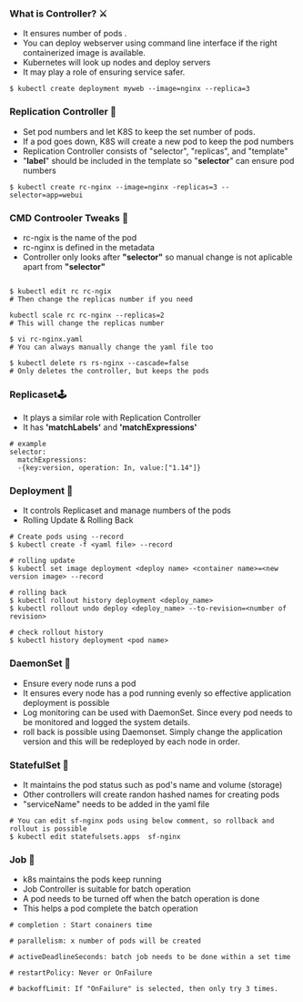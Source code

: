 ### What is Controller? ⚔

- It ensures number of pods .
- You can deploy webserver using command line interface if the right containerized image is available. 
- Kubernetes will look up nodes and deploy servers 
- It may play a role of ensuring service safer.

```
$ kubectl create deployment myweb --image=nginx --replica=3 
```

### Replication Controller 🎃

- Set pod numbers and let K8S to keep the set number of pods.
- If a pod goes down, K8S will create a new pod to keep the pod numbers
- Replication Controller consists of "selector", "replicas", and "template"
- "**label**" should be included in the template so "**selector**" can ensure pod numbers

```
$ kubectl create rc-nginx --image=nginx -replicas=3 --selector=app=webui
```

### CMD Controoler Tweaks 🧩

- rc-ngix is the name of the pod
- rc-nginx is defined in the metadata 
- Controller only looks after **"selector"** so manual change is not aplicable apart from **"selector"**
```

$ kubectl edit rc rc-ngix 
# Then change the replicas number if you need 

kubectl scale rc rc-nginx --replicas=2 
# This will change the replicas number

$ vi rc-nginx.yaml 
# You can always manually change the yaml file too 

$ kubectl delete rs rs-nginx --cascade=false
# Only deletes the controller, but keeps the pods

```

### Replicaset🕹

- It plays a similar role with Replication Controller 
- It has **'matchLabels'** and **'matchExpressions'** 

```
# example
selector:
  matchExpressions:
  -{key:version, operation: In, value:["1.14"]}
```

### Deployment 🎇

- It controls Replicaset and manage numbers of the pods 
- Rolling Update & Rolling Back 

```
# Create pods using --record
$ kubectl create -f <yaml file> --record

# rolling update
$ kubectl set image deployment <deploy name> <container name>=<new version image> --record 

# rolling back
$ kubectl rollout history deployment <deploy_name>
$ kubectl rollout undo deploy <deploy_name> --to-revision=<number of revision>

# check rollout history 
$ kubectl history deployment <pod name> 
```

### DaemonSet 💎

- Ensure every node runs a pod 
- It ensures every node has a pod running evenly so effective application deployment is possible
- Log monitoring can be used with DaemonSet. Since every pod needs to be monitored and logged the system details. 
- roll back is possible using Daemonset. Simply change the application version and this will be redeployed by each node in order. 

### StatefulSet 🎯

- It maintains the pod status such as pod's name and volume (storage) 
- Other controllers will create randon hashed names for creating pods 
- "serviceName" needs to be added in the yaml file 

```
# You can edit sf-nginx pods using below comment, so rollback and rollout is possible
$ kubectl edit statefulsets.apps  sf-nginx 
```

### Job 🎐

- k8s maintains the pods keep running 
- Job Controller is suitable for batch operation 
- A pod needs to be turned off when the batch operation is done
- This helps a pod complete the batch operation

```
# completion : Start conainers time

# parallelism: x number of pods will be created 

# activeDeadlineSeconds: batch job needs to be done within a set time

# restartPolicy: Never or OnFailure 

# backoffLimit: If "OnFailure" is selected, then only try 3 times. 
```


